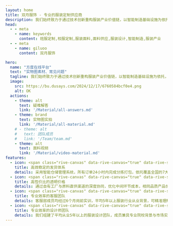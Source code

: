 ```yaml
---
layout: home
title: 双月服饰 - 专业的服装定制供应商
description: 我们始终致力于通过技术创新重构服装产业价值链，以智能制造基础设施为依托，持续为客户创造超越行业基准的协同价值。
head:
  - - meta
    - name: keywords
      content: 班服定制,校服定制,服装面料,面料供应,服装设计,智能制造,服装产业
  - - meta
    - name: giluoo
      content: 双月服饰

hero:
  name: "方度在线平台"
  text: "实物图素材、常见问题"
  tagline: 我们始终致力于通过技术创新重构服装产业价值链，以智能制造基础设施为依托，持续为客户创造超越行业基准的协同价值。
  image:
    src: https://bu.dusays.com/2024/12/17/6760584bcf0e4.png
    alt: OK
  actions:
    - theme: alt
      text: 疑难解答
      link: '/Material/all-answers.md'
    - theme: brand
      text: 实物图实拍
      link: '/Material/all-material.md'
    # - theme: alt
    #   text: 团队成员
    #   link: '/Team/team.md'
    - theme: alt
      text: 面料视频
      link: '/Material/video-material.md'
features:
  - icon: <span class="rive-canvas" data-rive-canvas="true" data-rive-src="/icons/rocket-emoji-animated.riv"></span>
    title: 高效稳定的发货体系
    details: 采用智能仓储管理系统，所有订单24小时内完成分拣打包，依托覆盖全国的7大仓储中心，确保85%地区72小时内送达（新疆、西藏等偏远地区5日内达）。严格实施三级质检流程，将发货准确率提升至99.6%，支持在线实时物流追踪，让您随时掌握货品动态。
  - icon: <span class="rive-canvas" data-rive-canvas="true" data-rive-src="/icons/crystall-ball-emoji-animated.riv"></span>
    title: 高性价比的透明价格
    details: 通过自有工厂与原料直供渠道的深度协同，优化中间环节成本，相同品质产品价格比传统采购渠道低20%-30%。每月根据市场行情调整300+核心单品的供应价，特别为长期合作伙伴保留5%弹性议价空间，在保证100%纯涤/混纺面料品质的前提下，真正实现质价双优。
  - icon: <span class="rive-canvas" data-rive-canvas="true" data-rive-src="/icons/star-emoji-animated.riv"></span>
    title: 专业效率的客服团队
    details: 客服部成员均经过6个月岗前实训，平均5年以上服装行业从业背景，可精准理解您的业务需求。不仅能快速处理订单咨询（平均响应时间2分钟内），更能提供实用的行业建议：从当季爆款面料选择到区域市场尺码偏好分析，我们像专业买手一样与您沟通，助您把握生意机会。
  - icon: <span class="rive-canvas" data-rive-canvas="true" data-rive-src="/icons/easter-island-statue-emoji-animated.riv"></span>
    title: 专业效率的设计师团队
    details: 我们组建了平均从业5年以上的服装设计团队，成员兼具专业院校背景与市场实战经验，专注提供高性价比的设计解决方案。过去3年已为420+中小商家提供设计支持，首稿采纳率达79%。我们不做天马行空的概念设计，只交付能快速投产、精准触达目标客群的实用方案。
---
```


<StartWelcome :imagePaths="imgUrl" :scrollSpeed="0.5"/>

<IndexTravel />

<TawkTo />

<script setup>
import { onMounted, onUnmounted, ref, watchEffect, onBeforeMount } from 'vue'
import { getImages, getImagesUrl } from '../docs/components/sever/sever.js'
import { fetchFileList,getAccessToken } from '../docs/components/sever/api.js'


// 创建响应式数组
const imgUrl = ref([])

//使用localStorage缓存
const CACHE_KEY = 'home_page_images_cache'
const CACHE_EXPIRY = 24 * 60 * 60 * 1000 // 24小时的毫秒数

const getImagesData = async () => {
  try {
    const res = await getImagesUrl(1485)
    const cachedData = {
      data: res,
      timestamp: Date.now()
    }
    localStorage.setItem(CACHE_KEY, JSON.stringify(cachedData))
    return res
  } catch (error) {
    console.error('获取主页图片失败:', error)
    return []
  }
}

const getRivFile = async (filePath) => {
  const cachedRiv = localStorage.getItem(filePath);
  if (cachedRiv) {
    return cachedRiv; // 返回缓存的内容
  }
  
  try {
    const response = await fetch(filePath);
    const text = await response.text();
    localStorage.setItem(filePath, text); // 缓存内容
    return text;
  } catch (error) {
    console.error('获取RIV文件失败:', error);
    return null;
  }
}

onMounted(async () => {
  // 尝试从缓存获取数据
  const cachedData = localStorage.getItem(CACHE_KEY)

  if (cachedData) {
    const { data, timestamp } = JSON.parse(cachedData)
    const isExpired = Date.now() - timestamp > CACHE_EXPIRY
    if (!isExpired) {
      // 使用缓存数据
      imgUrl.value = data.map(item => item.url)
      return
    }
  }
  
  // 缓存不存在或已过期，重新获取数据
  const newData = await getImagesData()
  imgUrl.value = newData.map(item => item.url)

  // 缓存RIV文件
  await getRivFile('/icons/rocket-emoji-animated.riv');
  await getRivFile('/icons/crystall-ball-emoji-animated.riv');
  await getRivFile('/icons/star-emoji-animated.riv');
  await getRivFile('/icons/easter-island-statue-emoji-animated.riv');
}) 

// onMounted(async () => {
//   //123云盘
//     try {
//       // 获取 token
//       const accessToken = await getAccessToken();
//       console.log('-----')
//       // 使用 token 获取文件列表
//       //123云盘轮播图id
//       const parentFileId = 'yk6baz03t0n000d6xujp03e2mbxpf9gbDIYPDqQPDIUOAGx1AdU0'
//       const fileList = await fetchFileList(
//         accessToken,
//         20,  // 每页20条
//         parentFileId,
//         '',  // 根目录
//         null,
//         null,
//         null
//       );
      
//       // 处理文件列表
//       console.log('获取到的文件列表:', fileList);
//     } catch (error) {
//       console.error('操作失败:', error);
//     }
// })


</script>

<style scope>
:root {
  --vp-home-hero-name-color: transparent;
  --vp-home-hero-name-background: -webkit-linear-gradient(120deg, #bd34fe, #41d1ff);
}
body {
  font-family: 'tawk-font-icon', sans-serif; /* 确保使用了预加载的字体 */
}

.swiper-slide {
  background-position: center;
  background-size: cover;
}
.image-src{
  max-width:80% !important;
}


</style>